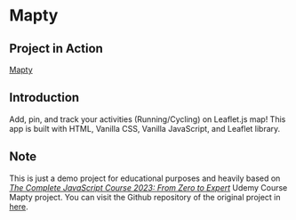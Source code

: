 # Mapty

## Project in Action

[Mapty](https://mapty-leafletjs.netlify.app)

## Introduction

Add, pin, and track your activities (Running/Cycling) on Leaflet.js map! This app is built with HTML, Vanilla CSS, Vanilla JavaScript, and Leaflet library.

## Note

This is just a demo project for educational purposes and heavily based on [_The Complete JavaScript Course 2023: From Zero to Expert_](https://www.udemy.com/course/the-complete-javascript-course) Udemy Course Mapty project. You can visit the Github repository of the original project in [here](https://github.com/jonasschmedtmann/complete-javascript-course/tree/master/15-Mapty).
